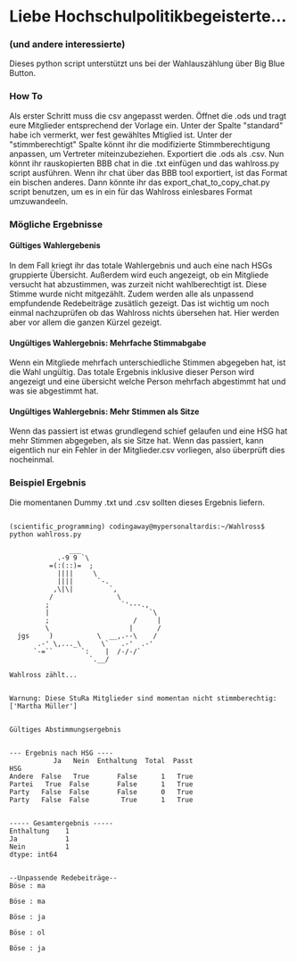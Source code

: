 # Liebe Hochschulpolitikbegeisterte...
### (und andere interessierte)
Dieses python script unterstützt uns bei der Wahlauszählung über Big Blue Button.

### How To
Als erster Schritt muss die csv angepasst werden. Öffnet die .ods und tragt eure Mitglieder entsprechend der Vorlage ein.
Unter der Spalte "standard" habe ich vermerkt, wer fest gewähltes Mtiglied ist. Unter der "stimmberechtigt" Spalte könnt ihr die modifizierte Stimmberechtigung anpassen, um Vertreter miteinzubeziehen. Exportiert die .ods als .csv.
Nun könnt ihr rauskopierten BBB chat in die .txt einfügen und das wahlross.py script ausführen.
Wenn ihr chat über das BBB tool exportiert, ist das Format ein bischen anderes. Dann könnte ihr das export_chat_to_copy_chat.py script benutzen, um es in ein für das Wahlross einlesbares Format umzuwandeeln.

### Mögliche Ergebnisse

#### Gültiges Wahlergebenis
In dem Fall kriegt ihr das totale Wahlergebnis und auch eine nach HSGs gruppierte Übersicht.
Außerdem wird euch angezeigt, ob ein Mitgliede versucht hat abzustimmen, was zurzeit nicht wahlberechtigt ist. Diese Stimme wurde nicht mitgezählt.
Zudem werden alle als unpassend empfundende Redebeiträge zusätlich gezeigt. Das ist wichtig um noch einmal nachzuprüfen ob das Wahlross nichts übersehen hat. Hier werden aber vor allem die ganzen Kürzel gezeigt.

#### Ungültiges Wahlergebnis: Mehrfache Stimmabgabe
Wenn ein Mitgliede mehrfach unterschiedliche Stimmen abgegeben hat, ist die Wahl ungültig. Das totale Ergebnis inklusive dieser Person wird angezeigt und eine übersicht welche Person mehrfach abgestimmt hat und was sie abgestimmt hat.

#### Ungültiges Wahlergebnis: Mehr Stimmen als Sitze
Wenn das passiert ist etwas grundlegend schief gelaufen und eine HSG hat mehr Stimmen abgegeben, als sie Sitze hat. Wenn das passiert, kann eigentlich nur ein Fehler in der Mitglieder.csv vorliegen, also überprüft dies nocheinmal.

### Beispiel Ergebnis
Die momentanen Dummy .txt und .csv sollten dieses Ergebnis liefern.

```console

(scientific_programming) codingaway@mypersonaltardis:~/Wahlross$ python wahlross.py 

               ___
            .-9 9 `\
          =(:(::)=  ;
            ||||     \
            ||||      `-.
           ,\|\|         `,
          /                \
         ;                  `'---.,
         |                         `\
         ;                     /     |
         \                    |      /
  jgs     )           \  __,.--\    /
       .-' \,..._\     \`   .-'  .-'
      `-=``       `:    |  /-/-/`
                    `.__/
                    
Wahlross zählt...


Warnung: Diese StuRa Mitglieder sind momentan nicht stimmberechtig:
['Martha Müller']


Gültiges Abstimmungsergebnis


--- Ergebnis nach HSG ----
           Ja   Nein  Enthaltung  Total  Passt
HSG                                           
Andere  False   True       False      1   True
Partei   True  False       False      1   True
Party   False  False       False      0   True
Party   False  False        True      1   True


----- Gesamtergebnis -----
Enthaltung    1
Ja            1
Nein          1
dtype: int64


--Unpassende Redebeiträge--
Böse : ma 

Böse : ma 

Böse : ja 

Böse : ol 

Böse : ja 
```
